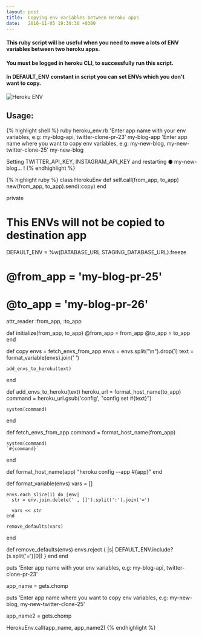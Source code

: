 ```yaml
---
layout: post
title:  Copying env variables between Heroku apps
date:   2016-11-05 19:30:30 +0300
---
```


#### This ruby script will be useful when you need to move a lots of ENV variables between two heroku apps.

#### You must be logged in heroku CLI, to successfully run this script.

#### In DEFAULT_ENV constant in script you can set ENVs which you don't want to copy.

![Heroku ENV](http://imgur.com/qtk3xar.png "Heroku ENV")

## Usage:

{% highlight shell %}
  ruby heroku_env.rb
  'Enter app name with your env variables, e.g: my-blog-api, twitter-clone-pr-23'
  my-blog-app
   'Enter app name where you want to copy env variables, e.g: my-new-blog, my-new-twitter-clone-25'
  my-new-blog

  Setting TWITTER_API_KEY, INSTAGRAM_API_KEY and restarting ⬢ my-new-blog... !
{% endhighlight %}

{% highlight ruby %}
class HerokuEnv
  def self.call(from_app, to_app)
    new(from_app, to_app).send(:copy)
  end

  private

  # This ENVs will not be copied to destination app

  DEFAULT_ENV = %w(DATABASE_URL STAGING_DATABASE_URL).freeze

  # @from_app = 'my-blog-pr-25'
  # @to_app   = 'my-blog-pr-26'

  attr_reader :from_app, :to_app

  def initialize(from_app, to_app)
    @from_app  = from_app
    @to_app    = to_app
  end

  def copy
    envs = fetch_envs_from_app
    envs = envs.split("\n").drop(1)
    text = format_variable(envs).join(' ')

    add_envs_to_heroku(text)
  end

  def add_envs_to_heroku(text)
    heroku_url = format_host_name(to_app)
    command    = heroku_url.gsub('config', "config:set #{text}")

    system(command)
  end

  def fetch_envs_from_app
    command = format_host_name(from_app)

    system(command)
    `#{command}`
  end

  def format_host_name(app)
    "heroku config --app #{app}"
  end

  def format_variable(envs)
    vars = []

    envs.each_slice(1) do |env|
      str = env.join.delete(' , []').split(':').join('=')

      vars << str
    end

    remove_defaults(vars)
  end

  def remove_defaults(envs)
    envs.reject { |s| DEFAULT_ENV.include?(s.split('=')[0]) }
  end
end

puts 'Enter app name with your env variables, e.g: my-blog-api, twitter-clone-pr-23'

app_name = gets.chomp

puts 'Enter app name where you want to copy env variables, e.g: my-new-blog, my-new-twitter-clone-25'

app_name2 = gets.chomp

HerokuEnv.call(app_name, app_name2)
{% endhighlight %}
